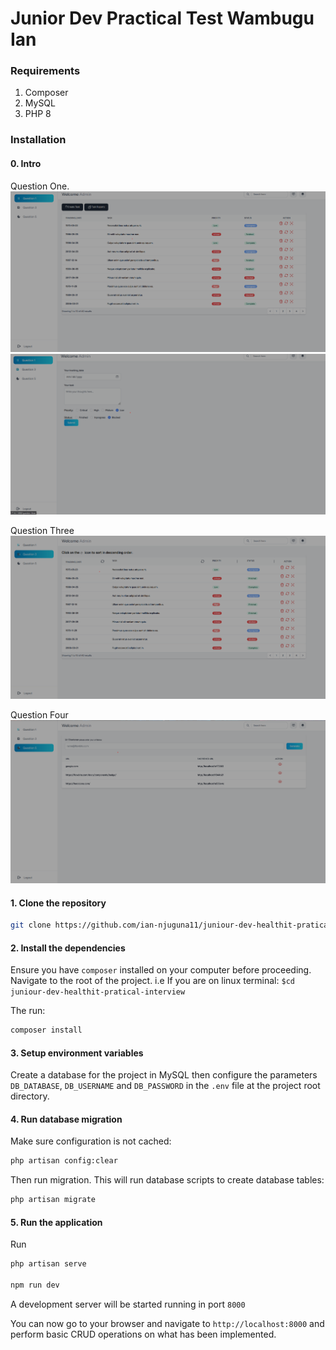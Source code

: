 # Junior Dev Practical Test Wambugu Ian

### Requirements
1. Composer
2. MySQL
3. PHP 8
### Installation

#### 0. Intro
Question One.
![screenshot1](question-one.png)
![screenshot1](question-one-create.png)

Question Three
![screenshot1](order-desc-table.png)

Question Four
![screenshot1](url-shortener.png)

#### 1. Clone the repository
```bash
git clone https://github.com/ian-njuguna11/juniour-dev-healthit-pratical-interview
```
#### 2. Install the dependencies
Ensure you have `composer` installed on your computer before proceeding.
Navigate to the root of the project. i.e If you are on linux terminal: `$cd juniour-dev-healthit-pratical-interview`

The run:
```bash
composer install
```

#### 3. Setup environment variables
Create a database for the project in MySQL then configure the parameters `DB_DATABASE`, `DB_USERNAME` and `DB_PASSWORD` in the `.env` file at the project root directory.

#### 4. Run database migration
Make sure configuration is not cached:
```bash
php artisan config:clear
```

Then run migration. This will run database scripts to create database tables:
```bash
php artisan migrate
```

#### 5. Run the application
Run
```bash
php artisan serve

npm run dev
```



A development server will be started running in port `8000`

You can now go to your browser and navigate to `http://localhost:8000` and perform basic CRUD operations on what has been implemented.
